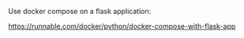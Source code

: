 Use docker compose on a flask application:

https://runnable.com/docker/python/docker-compose-with-flask-app
